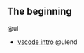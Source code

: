 ## The beginning

@ul
- [vscode intro](https://gitpitch.com/wsmelton/presentations/master?p=vscode)
@ulend
